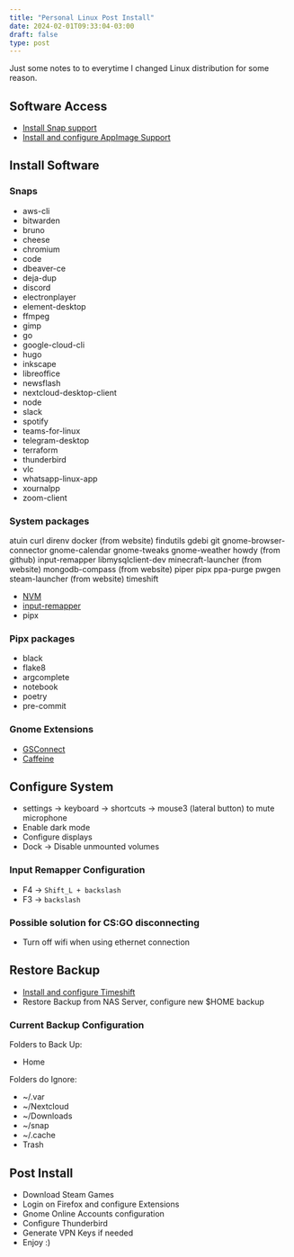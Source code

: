 ```yaml
---
title: "Personal Linux Post Install"
date: 2024-02-01T09:33:04-03:00
draft: false
type: post
---
```


Just some notes to to everytime I changed Linux distribution for some reason.

## Software Access
- [Install Snap support](https://snapcraft.io/docs/installing-snapd)
- [Install and configure AppImage Support](https://github.com/TheAssassin/AppImageLauncher/wiki/Install-on-Ubuntu-or-Debian)

## Install Software

### Snaps
- aws-cli
- bitwarden
- bruno
- cheese
- chromium
- code
- dbeaver-ce
- deja-dup
- discord
- electronplayer
- element-desktop
- ffmpeg
- gimp
- go
- google-cloud-cli
- hugo
- inkscape
- libreoffice
- newsflash
- nextcloud-desktop-client
- node
- slack
- spotify
- teams-for-linux
- telegram-desktop
- terraform
- thunderbird
- vlc
- whatsapp-linux-app
- xournalpp
- zoom-client


### System packages
atuin
curl
direnv
docker (from website)
findutils
gdebi
git
gnome-browser-connector
gnome-calendar
gnome-tweaks
gnome-weather
howdy (from github)
input-remapper
libmysqlclient-dev
minecraft-launcher (from website)
mongodb-compass (from website)
piper
pipx
ppa-purge
pwgen
steam-launcher (from website)
timeshift
- [NVM](https://github.com/nvm-sh/nvm)
- [input-remapper](https://github.com/sezanzeb/input-remapper)
- pipx

### Pipx packages
- black
- flake8
- argcomplete
- notebook
- poetry
- pre-commit

### Gnome Extensions
- [GSConnect](https://extensions.gnome.org/extension/1319/gsconnect/)
- [Caffeine](https://extensions.gnome.org/extension/517/caffeine/)

## Configure System
- settings -> keyboard -> shortcuts -> mouse3 (lateral button) to mute microphone
- Enable dark mode
- Configure displays
- Dock -> Disable unmounted volumes

### Input Remapper Configuration
- F4 -> `Shift_L + backslash`
- F3 -> `backslash`

### Possible solution for CS:GO disconnecting
- Turn off wifi when using ethernet connection

## Restore Backup
- [Install and configure Timeshift](https://github.com/teejee2008/timeshift)
- Restore Backup from NAS Server, configure new $HOME backup

### Current Backup Configuration
Folders to Back Up:
- Home

Folders do Ignore:
- ~/.var
- ~/Nextcloud
- ~/Downloads
- ~/snap
- ~/.cache
- Trash

## Post Install
- Download Steam Games
- Login on Firefox and configure Extensions
- Gnome Online Accounts configuration
- Configure Thunderbird
- Generate VPN Keys if needed
- Enjoy :)
